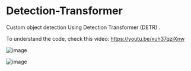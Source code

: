 # Detection-Transformer

Custom object detection Using Detection Transformer (DETR) .

To understand the code, check this video: https://youtu.be/xuh37qziXnw

![image](https://github.com/AarohiSingla/Detection-Transformer/assets/60029146/72981ad0-39c6-4f4b-b599-1356ba830c8d)

![image](https://github.com/AarohiSingla/Detection-Transformer/assets/60029146/e56ff5ae-267d-4cd8-bbe7-d6a5b95e9269)



